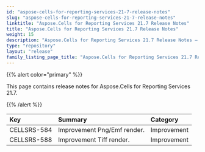 ```yaml
---
id: "aspose-cells-for-reporting-services-21-7-release-notes"
slug: "aspose-cells-for-reporting-services-21-7-release-notes"
linktitle: "Aspose.Cells for Reporting Services 21.7 Release Notes"
title: "Aspose.Cells for Reporting Services 21.7 Release Notes"
weight: 15
description: "Aspose.Cells for Reporting Services 21.7 Release Notes – the latest updates and fixes."
type: "repository"
layout: "release"
family_listing_page_title: "Aspose.Cells for Reporting Services 21.7 Release Notes"
---
```


{{% alert color="primary" %}} 

This page contains release notes for Aspose.Cells for Reporting Services 21.7.

{{% /alert %}} 

|**Key**|**Summary**|**Category**|
| :- | :- | :- |
| CELLSRS-584 | Improvement Png/Emf render. | Improvement  |
| CELLSRS-588 | Improvement Tiff render. | Improvement  |


